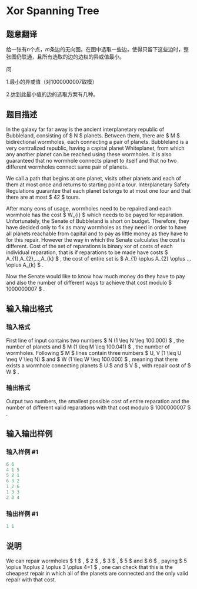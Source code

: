 # Xor Spanning Tree

## 题意翻译

给一张有$n$个点，$m$条边的无向图。在图中选取一些边，使得只留下这些边时，整张图仍联通，且所有选取的边的边权的异或值最小。

问

1.最小的异或值（对$1000000007$取模）

2.达到此最小值的边的选取方案有几种。

## 题目描述

In the galaxy far far away is the ancient interplanetary republic of Bubbleland, consisting of $ N $ planets. Between them, there are $ M $ bidirectional wormholes, each connecting a pair of planets. Bubbleland is a very centralized republic, having a capital planet Whiteplanet, from which any another planet can be reached using these wormholes. It is also guaranteed that no wormhole connects planet to itself and that no two different wormholes connect same pair of planets.

We call a path that begins at one planet, visits other planets and each of them at most once and returns to starting point a tour. Interplanetary Safety Regulations guarantee that each planet belongs to at most one tour and that there are at most $ 42 $ tours.

After many eons of usage, wormholes need to be repaired and each wormhole has the cost $ W_{i} $ which needs to be payed for reparation. Unfortunately, the Senate of Bubbleland is short on budget. Therefore, they have decided only to fix as many wormholes as they need in order to have all planets reachable from capital and to pay as little money as they have to for this repair. However the way in which the Senate calculates the cost is different. Cost of the set of reparations is binary xor of costs of each individual reparation, that is if reparations to be made have costs $ A_{1},A_{2},...,A_{k} $ , the cost of entire set is $ A_{1} \oplus A_{2} \oplus ... \oplus A_{k} $ .

Now the Senate would like to know how much money do they have to pay and also the number of different ways to achieve that cost modulo $ 1000000007 $ .

## 输入输出格式

### 输入格式

First line of input contains two numbers $ N (1 \leq N \leq 100.000) $ , the number of planets and $ M (1 \leq M \leq 100.041) $ , the number of wormholes. Following $ M $ lines contain three numbers $ U, V (1 \leq U \neq V \leq N) $ and $ W (1 \leq W \leq 100.000) $ , meaning that there exists a wormhole connecting planets $ U $ and $ V $ , with repair cost of $ W $ .

### 输出格式

Output two numbers, the smallest possible cost of entire reparation and the number of different valid reparations with that cost modulo $ 1000000007 $ .

## 输入输出样例

### 输入样例 #1

```cpp
6 6
4 1 5
5 2 1
6 3 2
1 2 6
1 3 3
2 3 4

```
### 输出样例 #1

```cpp
1 1
```


## 说明

We can repair wormholes $ 1 $ , $ 2 $ , $ 3 $ , $ 5 $ and $ 6 $ , paying $ 5 \oplus 1\oplus 2 \oplus 3 \oplus 4=1 $ , one can check that this is the cheapest repair in which all of the planets are connected and the only valid repair with that cost.

